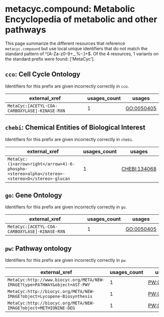 # metacyc.compound: Metabolic Encyclopedia of metabolic and other pathways

This page summarize the different resources that reference `metacyc.compound`
but use local unique identifiers that do not match the standard pattern of
^[A-Za-z0-9+_.%-:]+$. Of the 4 resources,
1 variants on the standard prefix were found: ['MetaCyc'].

## `cco`: Cell Cycle Ontology

Identifiers for this prefix are given incorrectly correctly in `cco`.

| external_xref                                 |   usages_count | usages                                          |
|-----------------------------------------------|----------------|-------------------------------------------------|
| `MetaCyc:[ACETYL-COA-CARBOXYLASE]-KINASE-RXN` |              1 | [GO:0050405](https://bioregistry.io/GO:0050405) |

## `chebi`: Chemical Entities of Biological Interest

Identifiers for this prefix are given incorrectly correctly in `chebi`.

| external_xref                                                                                 |   usages_count | usages                                              |
|-----------------------------------------------------------------------------------------------|----------------|-----------------------------------------------------|
| `MetaCyc:(1<arrow>right</arrow>4)-6-phospho-<stereo>alpha</stereo>-<stereo>D</stereo>-glucan` |              1 | [CHEBI:134068](https://bioregistry.io/CHEBI:134068) |

## `go`: Gene Ontology

Identifiers for this prefix are given incorrectly correctly in `go`.

| external_xref                                 |   usages_count | usages                                          |
|-----------------------------------------------|----------------|-------------------------------------------------|
| `MetaCyc:[ACETYL-COA-CARBOXYLASE]-KINASE-RXN` |              1 | [GO:0050405](https://bioregistry.io/GO:0050405) |

## `pw`: Pathway ontology

Identifiers for this prefix are given incorrectly correctly in `pw`.

| external_xref                                                              |   usages_count | usages                                          |
|----------------------------------------------------------------------------|----------------|-------------------------------------------------|
| `MetaCyc:http://www.biocyc.org/META/NEW-IMAGE?type=PATHWAY&object=AST-PWY` |              1 | [PW:0001261](https://bioregistry.io/PW:0001261) |
| `MetaCyc:http://biocyc.org/META/NEW-IMAGE?object=Lycopene-Biosynthesis`    |              1 | [PW:0001291](https://bioregistry.io/PW:0001291) |
| `MetaCyc:http://biocyc.org/META/NEW-IMAGE?object=METHIONINE-DEG`           |              1 | [PW:0001302](https://bioregistry.io/PW:0001302) |

